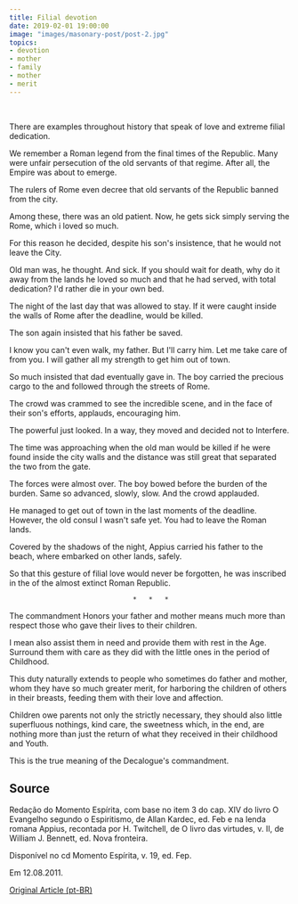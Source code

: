 ```yaml
---
title: Filial devotion
date: 2019-02-01 19:00:00
image: "images/masonary-post/post-2.jpg"
topics: 
- devotion
- mother
- family
- mother
- merit
---
```

 

There are examples throughout history that speak of love and extreme
filial dedication.

We remember a Roman legend from the final times of the Republic. Many were
unfair persecution of the old servants of that regime. After all, the Empire
was about to emerge.

The rulers of Rome even decree that old servants of the Republic
banned from the city.

Among these, there was an old patient. Now, he gets sick simply serving the
Rome, which i loved so much.

For this reason he decided, despite his son's insistence, that he would not leave the
City.

Old man was, he thought. And sick. If you should wait for death, why do it
away from the lands he loved so much and that he had served, with total dedication?
I'd rather die in your own bed.

The night of the last day that was allowed to stay. If it were
caught inside the walls of Rome after the deadline, would be killed.

The son again insisted that his father be saved.

I know you can't even walk, my father. But I'll carry him. Let me take care of
from you. I will gather all my strength to get him out of town.

So much insisted that dad eventually gave in. The boy carried the precious cargo to the
and followed through the streets of Rome.

The crowd was crammed to see the incredible scene, and in the face of their son's efforts,
applauds, encouraging him.

The powerful just looked. In a way, they moved and decided not to
Interfere.

The time was approaching when the old man would be killed if he were found inside the
city walls and the distance was still great that separated the two from the gate.

The forces were almost over. The boy bowed before the burden of the burden. Same
so advanced, slowly, slow. And the crowd applauded.

He managed to get out of town in the last moments of the deadline. However, the old consul
I wasn't safe yet. You had to leave the Roman lands.

Covered by the shadows of the night, Appius carried his father to the beach, where
embarked on other lands, safely.

So that this gesture of filial love would never be forgotten, he was inscribed in the
of the almost extinct Roman Republic.

                                   *   *   *

The commandment Honors your father and mother means much more than
respect those who gave their lives to their children.

I mean also assist them in need and provide them with rest in the
Age. Surround them with care as they did with the little ones in the period of
Childhood.

This duty naturally extends to people who sometimes do father and
mother, whom they have so much greater merit, for harboring the children of others in their
breasts, feeding them with their love and affection.

Children owe parents not only the strictly necessary, they should also
little superfluous nothings, kind care, the sweetness which, in the end,
are nothing more than just the return of what they received in their childhood and
Youth.

This is the true meaning of the Decalogue's commandment.


## Source
Redação do Momento Espírita, com base no item 3 do cap. XIV do livro O
Evangelho segundo o Espiritismo, de Allan Kardec, ed. Feb e na lenda romana 
Appius, recontada por H. Twitchell, de O livro das virtudes, v. II, de William
J. Bennett, ed. Nova fronteira.

Disponível no cd Momento Espírita, v. 19, ed. Fep.

Em 12.08.2011.


[Original Article (pt-BR)](http://momento.com.br/pt/ler_texto.php?id=3105)
